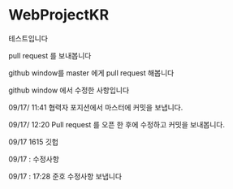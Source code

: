 # WebProjectKR

테스트입니다

pull request 를 보내봅니다


github window를 master 에게 pull request 해봅니다

github window 에서 수정한 사항입니다

09/17/ 11:41 협력자 포지션에서 마스터에 커밋을 보냅니다.

09/17/ 12:20 Pull request 를 오픈 한 후에 수정하고 커밋을 보내봅니다.

09/17 1615 깃헙 

09/17 : 수정사항 

09/17 : 17:28 준호 수정사항 보냅니다